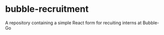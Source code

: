 # bubble-recruitment
A repository containing a simple React form for recuiting interns at Bubble-Go
